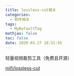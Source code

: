 ```yaml
---
title: lossless-cut相关
categories:
  - 软件相关
tags:
  - MyDefaultTag
mathjax: false
toc: false
date: 2020-03-27 18:51:55
---
```

轻量视频裁剪工具（免费且开源）
<!--more-->

[mifi/lossless-cut](https://github.com/mifi/lossless-cut)
